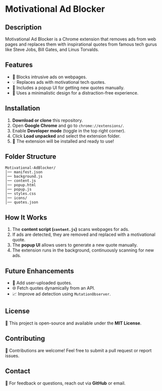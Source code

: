 # Motivational Ad Blocker

## Description
Motivational Ad Blocker is a Chrome extension that removes ads from web pages and replaces them with inspirational quotes from famous tech gurus like Steve Jobs, Bill Gates, and Linus Torvalds.

## Features
- 🛑 Blocks intrusive ads on webpages.
- 💡 Replaces ads with motivational tech quotes.
- 🔄 Includes a popup UI for getting new quotes manually.
- 🎨 Uses a minimalistic design for a distraction-free experience.

## Installation
1. **Download or clone** this repository.
2. Open **Google Chrome** and go to `chrome://extensions/`.
3. Enable **Developer mode** (toggle in the top right corner).
4. Click **Load unpacked** and select the extension folder.
5. 🎉 The extension will be installed and ready to use!

## Folder Structure
```
Motivational-AdBlocker/
│── manifest.json
│── background.js
│── content.js
│── popup.html
│── popup.js
│── styles.css
│── icons/
│── quotes.json
```

## How It Works
1. The **content script (`content.js`)** scans webpages for ads.
2. If ads are detected, they are removed and replaced with a motivational quote.
3. The **popup UI** allows users to generate a new quote manually.
4. The extension runs in the background, continuously scanning for new ads.

## Future Enhancements
- 🚀 Add user-uploaded quotes.
- 🌐 Fetch quotes dynamically from an API.
- 📈 Improve ad detection using `MutationObserver`.

## License
📜 This project is open-source and available under the **MIT License**.

## Contributing
🤝 Contributions are welcome! Feel free to submit a pull request or report issues.

## Contact
📩 For feedback or questions, reach out via **GitHub** or email.


